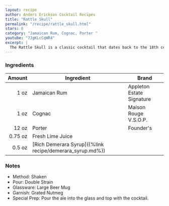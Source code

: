 ```yaml
---
layout: recipe
author: Anders Erickson Cocktail Recipes
title: "Rattle Skull"
permalink: "/recipe/rattle_skull.html"
stars: 0
category: "Jamaican Rum, Cognac, Porter "
youtube: "7JgKLcCqWR4"
excerpt: |
  The Rattle Skull is a classic cocktail that dates back to the 18th century.It is made with rum, brandy, porter, lime juice, and nutmeg.
---
```


### Ingredients

|  Amount | Ingredient                                               | Brand                     |
| ------: | -------------------------------------------------------- | ------------------------- |
|    1 oz | Jamaican Rum                                             | Appleton Estate Signature |
|    1 oz | Cognac                                                   | Maison Rouge V.S.O.P.     |
|   12 oz | Porter                                                   | Founder's                 |
| 0.75 oz | Fresh Lime Juice                                         |
|  0.5 oz | [Rich Demerara Syrup]({%link recipe/demerara_syrup.md%}) |

### Notes

- Method: Shaken
- Pour: Double Strain
- Glassware: Large Beer Mug
- Garnish: Grated Nutmeg
- Special Prep: Pour the ale into the glass and top with the cocktail.
